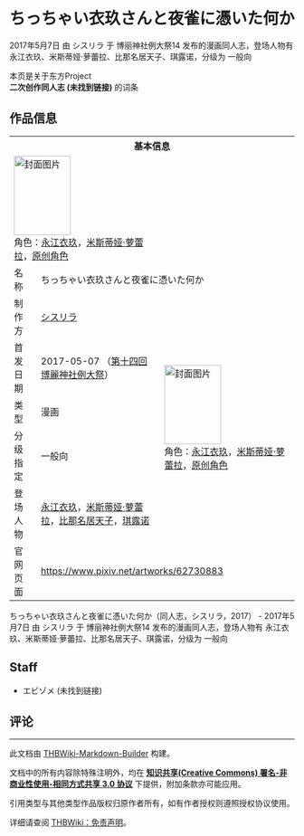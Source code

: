 # ちっちゃい衣玖さんと夜雀に憑いた何か

<!-- source html: G:\repos\THBWiki-Markdown-Builder\THBWikiMarkdown\Temp\main\a\a8\ns0%3A%E3%81%A1%E3%81%A3%E3%81%A1%E3%82%83%E3%81%84%E8%A1%A3%E7%8E%96%E3%81%95%E3%82%93%E3%81%A8%E5%A4%9C%E9%9B%80%E3%81%AB%E6%86%91%E3%81%84%E3%81%9F%E4%BD%95%E3%81%8B.html -->

2017年5月7日 由 シスリラ 于 博丽神社例大祭14 发布的漫画同人志，登场人物有 永江衣玖、米斯蒂娅·萝蕾拉、比那名居天子、琪露诺，分级为 一般向

本页是关于东方Project  
 **二次创作同人志 (未找到链接)** 的词条
## 作品信息

<table><tbody><tr><th colspan="3">基本信息</th></tr><tr><td class="cover-artwork-mobile" colspan="2"><a href="./文件-ちっちゃい衣玖さんと夜雀に憑いた何か封面.jpg.md" class="image" title="封面图片"><img alt="封面图片" src="https://upload.thwiki.cc/thumb/f/f7/%E3%81%A1%E3%81%A3%E3%81%A1%E3%82%83%E3%81%84%E8%A1%A3%E7%8E%96%E3%81%95%E3%82%93%E3%81%A8%E5%A4%9C%E9%9B%80%E3%81%AB%E6%86%91%E3%81%84%E3%81%9F%E4%BD%95%E3%81%8B%E5%B0%81%E9%9D%A2.jpg/100px-%E3%81%A1%E3%81%A3%E3%81%A1%E3%82%83%E3%81%84%E8%A1%A3%E7%8E%96%E3%81%95%E3%82%93%E3%81%A8%E5%A4%9C%E9%9B%80%E3%81%AB%E6%86%91%E3%81%84%E3%81%9F%E4%BD%95%E3%81%8B%E5%B0%81%E9%9D%A2.jpg" decoding="async" loading="lazy" width="100" height="140" srcset="https://upload.thwiki.cc/thumb/f/f7/%E3%81%A1%E3%81%A3%E3%81%A1%E3%82%83%E3%81%84%E8%A1%A3%E7%8E%96%E3%81%95%E3%82%93%E3%81%A8%E5%A4%9C%E9%9B%80%E3%81%AB%E6%86%91%E3%81%84%E3%81%9F%E4%BD%95%E3%81%8B%E5%B0%81%E9%9D%A2.jpg/150px-%E3%81%A1%E3%81%A3%E3%81%A1%E3%82%83%E3%81%84%E8%A1%A3%E7%8E%96%E3%81%95%E3%82%93%E3%81%A8%E5%A4%9C%E9%9B%80%E3%81%AB%E6%86%91%E3%81%84%E3%81%9F%E4%BD%95%E3%81%8B%E5%B0%81%E9%9D%A2.jpg 1.5x, https://upload.thwiki.cc/thumb/f/f7/%E3%81%A1%E3%81%A3%E3%81%A1%E3%82%83%E3%81%84%E8%A1%A3%E7%8E%96%E3%81%95%E3%82%93%E3%81%A8%E5%A4%9C%E9%9B%80%E3%81%AB%E6%86%91%E3%81%84%E3%81%9F%E4%BD%95%E3%81%8B%E5%B0%81%E9%9D%A2.jpg/200px-%E3%81%A1%E3%81%A3%E3%81%A1%E3%82%83%E3%81%84%E8%A1%A3%E7%8E%96%E3%81%95%E3%82%93%E3%81%A8%E5%A4%9C%E9%9B%80%E3%81%AB%E6%86%91%E3%81%84%E3%81%9F%E4%BD%95%E3%81%8B%E5%B0%81%E9%9D%A2.jpg 2x" data-file-width="647" data-file-height="906"></a><div class="cover-char">角色：<a href="./永江衣玖.md" title="永江衣玖">永江衣玖</a>，<a href="./米斯蒂娅·萝蕾拉.md" title="米斯蒂娅·萝蕾拉">米斯蒂娅·萝蕾拉</a>，<a href="/index.php?title=%E5%8E%9F%E5%88%9B%E8%A7%92%E8%89%B2&amp;action=edit&amp;redlink=1" class="new" title="原创角色（页面不存在）">原创角色</a></div></td>
</tr><tr><td class="label">名称</td><td colspan="2"> ちっちゃい衣玖さんと夜雀に憑いた何か </td></tr><tr><td class="label">制作方</td><td><a href="./シスリラ.md" title="シスリラ">シスリラ</a></td><td class="cover-artwork" rowspan="5" style="min-width:140px;"><a href="./文件-ちっちゃい衣玖さんと夜雀に憑いた何か封面.jpg.md" class="image" title="封面图片"><img alt="封面图片" src="https://upload.thwiki.cc/thumb/f/f7/%E3%81%A1%E3%81%A3%E3%81%A1%E3%82%83%E3%81%84%E8%A1%A3%E7%8E%96%E3%81%95%E3%82%93%E3%81%A8%E5%A4%9C%E9%9B%80%E3%81%AB%E6%86%91%E3%81%84%E3%81%9F%E4%BD%95%E3%81%8B%E5%B0%81%E9%9D%A2.jpg/100px-%E3%81%A1%E3%81%A3%E3%81%A1%E3%82%83%E3%81%84%E8%A1%A3%E7%8E%96%E3%81%95%E3%82%93%E3%81%A8%E5%A4%9C%E9%9B%80%E3%81%AB%E6%86%91%E3%81%84%E3%81%9F%E4%BD%95%E3%81%8B%E5%B0%81%E9%9D%A2.jpg" decoding="async" loading="lazy" width="100" height="140" srcset="https://upload.thwiki.cc/thumb/f/f7/%E3%81%A1%E3%81%A3%E3%81%A1%E3%82%83%E3%81%84%E8%A1%A3%E7%8E%96%E3%81%95%E3%82%93%E3%81%A8%E5%A4%9C%E9%9B%80%E3%81%AB%E6%86%91%E3%81%84%E3%81%9F%E4%BD%95%E3%81%8B%E5%B0%81%E9%9D%A2.jpg/150px-%E3%81%A1%E3%81%A3%E3%81%A1%E3%82%83%E3%81%84%E8%A1%A3%E7%8E%96%E3%81%95%E3%82%93%E3%81%A8%E5%A4%9C%E9%9B%80%E3%81%AB%E6%86%91%E3%81%84%E3%81%9F%E4%BD%95%E3%81%8B%E5%B0%81%E9%9D%A2.jpg 1.5x, https://upload.thwiki.cc/thumb/f/f7/%E3%81%A1%E3%81%A3%E3%81%A1%E3%82%83%E3%81%84%E8%A1%A3%E7%8E%96%E3%81%95%E3%82%93%E3%81%A8%E5%A4%9C%E9%9B%80%E3%81%AB%E6%86%91%E3%81%84%E3%81%9F%E4%BD%95%E3%81%8B%E5%B0%81%E9%9D%A2.jpg/200px-%E3%81%A1%E3%81%A3%E3%81%A1%E3%82%83%E3%81%84%E8%A1%A3%E7%8E%96%E3%81%95%E3%82%93%E3%81%A8%E5%A4%9C%E9%9B%80%E3%81%AB%E6%86%91%E3%81%84%E3%81%9F%E4%BD%95%E3%81%8B%E5%B0%81%E9%9D%A2.jpg 2x" data-file-width="647" data-file-height="906"></a><div class="cover-char">角色：<a href="./永江衣玖.md" title="永江衣玖">永江衣玖</a>，<a href="./米斯蒂娅·萝蕾拉.md" title="米斯蒂娅·萝蕾拉">米斯蒂娅·萝蕾拉</a>，<a href="/index.php?title=%E5%8E%9F%E5%88%9B%E8%A7%92%E8%89%B2&amp;action=edit&amp;redlink=1" class="new" title="原创角色（页面不存在）">原创角色</a></div></td>
</tr><tr><td class="label">首发日期</td><td>2017-05-07&#160;（<a href="/展会作品列表?e=%E5%8D%9A%E4%B8%BD%E7%A5%9E%E7%A4%BE%E4%BE%8B%E5%A4%A7%E7%A5%AD%2314">第十四回 博麗神社例大祭</a>）</td></tr><tr><td class="label">类型</td><td>漫画</td></tr><tr><td class="label">分级指定</td><td>一般向</td></tr><tr><td class="label">登场人物</td><td><a href="./永江衣玖.md" title="永江衣玖">永江衣玖</a>，<a href="./米斯蒂娅·萝蕾拉.md" title="米斯蒂娅·萝蕾拉">米斯蒂娅·萝蕾拉</a>，<a href="./比那名居天子.md" title="比那名居天子">比那名居天子</a>，<a href="./琪露诺.md" title="琪露诺">琪露诺</a></td></tr>
<tr><td class="label">官网页面</td><td colspan="2"><a rel="nofollow" class="external free" href="https://www.pixiv.net/artworks/62730883">https://www.pixiv.net/artworks/62730883</a></td></tr></tbody></table>

ちっちゃい衣玖さんと夜雀に憑いた何か（同人志，シスリラ，2017） - 2017年5月7日 由 シスリラ 于 博丽神社例大祭14 发布的漫画同人志，登场人物有 永江衣玖、米斯蒂娅·萝蕾拉、比那名居天子、琪露诺，分级为 一般向
## Staff
- エビゾメ (未找到链接)

## 评论




---

此文档由 [THBWiki-Markdown-Builder](https://github.com/Delsin-Yu/THBWiki-Markdown-Builder) 构建。

文档中的所有内容除特殊注明外，均在 [**知识共享(Creative Commons) 署名-非商业性使用-相同方式共享 3.0 协议**](https://creativecommons.org/licenses/by-sa/3.0/deed.zh-hans) 下提供，附加条款亦可能应用。

引用类型与其他类型作品版权归原作者所有，如有作者授权则遵照授权协议使用。

详细请查阅 [THBWiki：免责声明](https://thbwiki.cc/THBWiki:%E5%85%8D%E8%B4%A3%E5%A3%B0%E6%98%8E)。

